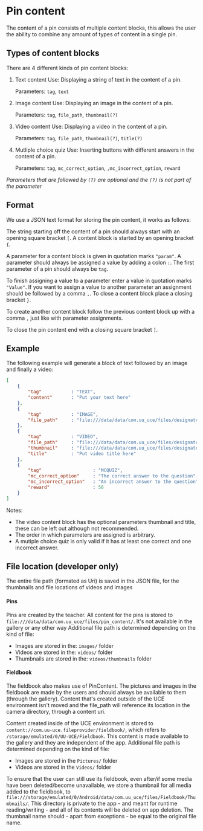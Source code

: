 # Pin content 

The content of a pin consists of multiple content blocks,
this allows the user the ability to combine any amount of types of content in a single pin.

## Types of content blocks
There are 4 different kinds of pin content blocks:
1. Text content
    Use: 		Displaying a string of text in the content of a pin.
    
    Parameters: `tag`, `text`
2. Image content
    Use:		Displaying an image in the content of a pin.
    
    Parameters: `tag`, `file_path`, `thumbnail(?)`
3. Video content
    Use: 		Displaying a video in the content of a pin.
    
    Parameters: `tag`, `file_path`, `thumbnail(?)`, `title(?)`
4. Mutliple choice quiz
	Use: 		Inserting buttons with different answers in the content of a pin.
	
	Parameters:	`tag`, `mc_correct_option`, `,mc_incorrect_option`, `reward`

_Parameters that are followed by `(?)` are optional and the `(?)` is not part of the parameter_

## Format
We use a JSON text format for storing the pin content, it works as follows:

The string starting off the content of a pin should always start with an opening square bracket `[`.
A content block is started by an opening bracket `{`.

A parameter for a content block is given in quotation marks `"param"`.
A parameter should always be assigned a value by adding a colon `:`.
The first parameter of a pin should always be `tag`.

To finish assigning a value to a parameter enter a value in quotation marks `"Value"`.
If you want to assign a value to another parameter an assignment should be followed by a comma `,`.
To close a content block place a closing bracket `}`.

To create another content block follow the previous content block up with a comma `,` just like with parameter assignments.

To close the pin content end with a closing square bracket `]`.

## Example
The following example will generate a block of text followed by an image and finally a video:
```json
[
    {
        "tag"			: "TEXT",
        "content"       : "Put your text here"
    },
    {
        "tag" 			: "IMAGE",
        "file_path"	    : "file:///data/data/com.uu_uce/files/designated_directory/images/your_image_name.png"
    },
    {
        "tag" 			: "VIDEO",
        "file_path"	    : "file:///data/data/com.uu_uce/files/designated_directory/videos/your_video_name.mp4",
        "thumbnail"     : "file:///data/data/com.uu_uce/files/designated_directory/videos/thumbnails/your_thumbnail_name.png",
        "title"			: "Put video title here"
    },
	{
        "tag" 					: "MCQUIZ",
        "mc_correct_option"		: "The correct answer to the question",
        "mc_incorrect_option" 	: "An incorrect answer to the question",
        "reward"                : 50
    }
]
```

Notes: 
- The video content block has the optional parameters thumbnail and title, these can be left out although not recommended.
- The order in which parameters are assigned is arbitrary.
- A mutiple choice quiz is only valid if it has at least one correct and one incorrect answer.


## File location (developer only)
The entire file path (formated as Uri) is saved in the JSON file, for the thumbnails and file locations of videos and images

#### Pins
Pins are created by the teacher. All content for the pins is stored to
```file:///data/data/com.uu_uce/files/pin_content/```. It's not available in the gallery or any other way
Additional file path is determined depending on the kind of file:
- Images are stored in the: `images/` folder
- Videos are stored in the: `videos/` folder
- Thumbnails are stored in the: `videos/thumbnails` folder

#### Fieldbook
The fieldbook also makes use of PinContent. The pictures and images in the fieldbook are made by the users and should always be available to them (through the gallery). Content that's created outside of the UCE environment isn't moved and the file_path will reference its location in the camera directory, through a content uri.

Content created inside of the UCE environment is stored to ```content://com.uu-uce.fileprovider/fieldbook/```, which refers to ```/storage/emulated/0/UU-UCE/Fieldbook```. This content is made available to the gallery and they are independent of the app. Additional file path is determined depending on the kind of file:
- Images are stored in the `Pictures/` folder
- Videos are stored in the `Videos/` folder

To ensure that the user can still use its fieldbook, even after/if some media have been deleted/become unavailable, we store a thumbnail for all media added to the fieldbook, to ```file:///storage/emulated/0/Android/data/com.uu_uce/files/Fieldbook/Thumbnails/```. This directory is private to the app - and meant for runtime reading/writing - and all of its contents will be deleted on app deletion. The thumbnail name should - apart from exceptions - be equal to the original file name.
